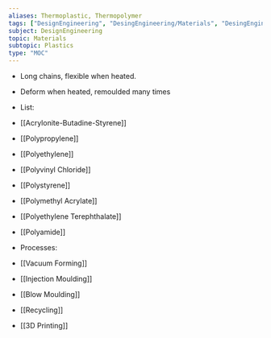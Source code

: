 ```yaml
---
aliases: Thermoplastic, Thermopolymer
tags: ["DesignEngineering", "DesingEngineering/Materials", "DesingEngineering/Materials/Plastics", "DesingEngineering/Materials/Plastics/Materials"]
subject: DesignEngineering
topic: Materials
subtopic: Plastics
type: "MOC"
---
```


- Long chains, flexible when heated.
- Deform when heated, remoulded many times

 - List:
  - [[Acrylonite-Butadine-Styrene]]
  - [[Polypropylene]]
  - [[Polyethylene]]
  - [[Polyvinyl Chloride]]
  - [[Polystyrene]]
  - [[Polymethyl Acrylate]]
  - [[Polyethylene Terephthalate]]
  - [[Polyamide]]

 - Processes:
  - [[Vacuum Forming]]
  - [[Injection Moulding]]
  - [[Blow Moulding]]
  - [[Recycling]]
  - [[3D Printing]]